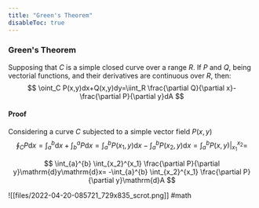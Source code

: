```yaml
---
title: "Green's Theorem"
disableToc: true
---
```


### Green's Theorem
Supposing that $C$ is a simple closed curve over a range $R$. If $P$ and $Q$, being vectorial functions, and their derivatives are continuous over $R$, then:
$$
\oint_C P(x,y)dx+Q(x,y)dy=\iint_R \frac{\partial Q}{\partial x}-\frac{\partial P}{\partial y}dA
$$

#### Proof
Considering a curve $C$ subjected to a simple vector field $P(x,y)$
$$
\oint_CP\mathrm{d}x=\int_{a}^{b} \mathrm{d}x+\int_{b}^{a} P\mathrm{d}x=
\int_{a}^{b} P(x_1,y)\mathrm{d}x-\int_{a}^{b} P(x_2,y)\mathrm{d}x=
\int_{a}^{b} P(x,y) |_{x_1}^{x_2}=
$$

$$
\int_{a}^{b} \int_{x_2}^{x_1} \frac{\partial P}{\partial y}\mathrm{d}y\mathrm{d}x=
-\int_{a}^{b} \int_{x_2}^{x_1} \frac{\partial P}{\partial y}\mathrm{d}A
$$



![[files/2022-04-20-085721_729x835_scrot.png]]
#math